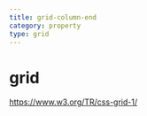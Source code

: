 ```yaml
---
title: grid-column-end
category: property
type: grid
---
```


# grid

<https://www.w3.org/TR/css-grid-1/>
